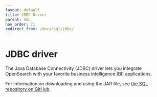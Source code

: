```yaml
---
layout: default
title: JDBC Driver
parent: SQL
nav_order: 71
redirect_from: /docs/sql/jdbc/
---
```


# JDBC driver

The Java Database Connectivity (JDBC) driver lets you integrate OpenSearch with your favorite business intelligence (BI) applications.

For information on downloading and using the JAR file, see [the SQL repository on GitHub](https://github.com/opensearch-project/sql/tree/master/sql-jdbc).
